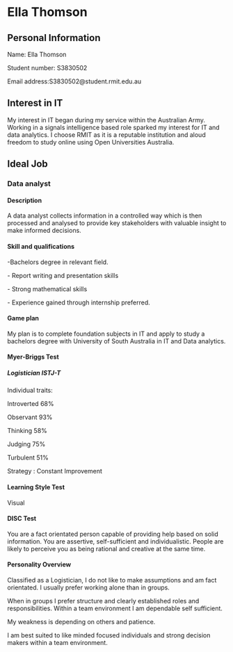 <!DOCTYPE html>
<html>
<body>

<h1>Ella Thomson </h1>


<h2>Personal Information </h2>
	
<p>Name: Ella Thomson <p>
Student number: S3830502<p>
Email address:S3830502@student.rmit.edu.au <p>
<h2>Interest in IT </h2>

<p> My interest in IT began during my service within the Australian Army. Working in a signals intelligence based role sparked my interest for IT and data analytics. 
I choose RMIT as it is a reputable institution and aloud freedom to study online using Open Universities Australia.
 <p>

<h2>Ideal Job </h2>

<H3>Data analyst </h3>

<H4>Description </h4>

<p> A data analyst collects information in a controlled way which is then processed and analysed to provide key stakeholders  with valuable insight to make informed decisions. <p>

<H4>Skill and qualifications </h4>
<p> -Bachelors degree in relevant field. <p>
-	Report writing and presentation skills <p>
-	Strong mathematical skills <p>
-	Experience gained through internship preferred.

 <p>
<H4> Game plan </h4>

<p> My plan is to complete foundation subjects in IT and apply to study a bachelors degree with University of South Australia in IT and Data analytics. <p>

<H4> Myer-Briggs Test </h4>
<H5> Logistician ISTJ-T </h5>
<p> Individual traits: <p> 
 Introverted 68% <p> Observant 93% <p> Thinking 58% <p> Judging 75% <p> 
Turbulent 51% <p> 
<p> Strategy : Constant Improvement<p> 

<H4> Learning Style Test </h4>
<p>  Visual <p> 

<H4> DISC Test  </h4>
<p> You are a fact orientated person capable of providing help based on solid information. You are assertive, self-sufficient and individualistic. People are likely to perceive you as being rational and creative at the same time.
<p> 

<H4> Personality Overview   </h4>

<p> Classified as a Logistician, I do not like to make assumptions and am fact orientated. I usually prefer working alone than in groups. <p> When in groups I prefer structure and clearly established roles and responsibilities. Within a team environment I am dependable self sufficient. <p> My weakness is depending on others and patience. <p> I am best suited to like minded focused individuals and strong decision makers within a team environment. <p>


</body>
</html>

